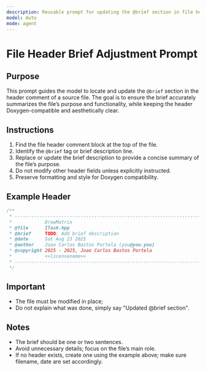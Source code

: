 ```yaml
---
description: Reusable prompt for updating the @brief section in file headers
model: Auto
mode: agent
---
```


# File Header Brief Adjustment Prompt

## Purpose
This prompt guides the model to locate and update the `@brief` section in the header comment of a source file. The goal is to ensure the brief accurately summarizes the file’s purpose and functionality, while keeping the header Doxygen-compatible and aesthetically clear.

## Instructions
1. Find the file header comment block at the top of the file.
2. Identify the `@brief` tag or brief description line.
3. Replace or update the brief description to provide a concise summary of the file’s purpose.
4. Do not modify other header fields unless explicitly instructed.
5. Preserve formatting and style for Doxygen compatibility.

## Example Header
```cpp
/**
 * --------------------------------------------------------------------------- *
 *            DrawMatrix                                                       *
 * @file      ITask.hpp                                                        *
 * @brief     TODO: Add brief description                                      *
 * @date      Sat Aug 23 2025                                                  *
 * @author    Joao Carlos Bastos Portela (you@you.you)                         *
 * @copyright 2025 - 2025, Joao Carlos Bastos Portela                          *
 *            <<licensename>>                                                  *
 * --------------------------------------------------------------------------- *
 */
```

## Important
- The file must be modified in place;
- Do not explain what was done, simply say "Updated @brief section".

## Notes
- The brief should be one or two sentences.
- Avoid unnecessary details; focus on the file’s main role.
- If no header exists, create one using the example above; make sure filename, date are set accordingly.
